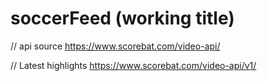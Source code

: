 # soccerFeed (working title)

// api source https://www.scorebat.com/video-api/

// Latest highlights https://www.scorebat.com/video-api/v1/
